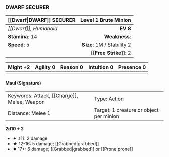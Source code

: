 ### DWARF SECURER

| [[Dwarf\|DWARF]] SECURER |   **Level 1 Brute Minion** |
| :----------------------- | -------------------------: |
| *[[Dwarf]], Humanoid*    |                   **EV 8** |
| **Stamina**: 14          |              **Weakness**: |
| **Speed**: 5             | **Size**: 1M / Stability 2 |
|                          |     **[[Free Strike]]**: 2 |

| **Might** +2 | **Agility** 0 | **Reason** 0 | **Intuition** 0 | **Presence** 0 |
| ------------ | ------------- | ------------ | --------------- | -------------- |
|              |               |              |                 |                |

#### Maul (Signature)

|                                             |                                         |
| :------------------------------------------ | :-------------------------------------- |
| Keywords: Attack, [[Charge]], Melee, Weapon | Type: Action                            |
| Distance: Melee 1                           | Target: 1 creature or object per minion |

**2d10 + 2**

- ✦ ≤11: 2 damage
- ★ 12-16: 5 damage; [[Grabbed|grabbed]]
- ✸ 17+: 6 damage; [[Grabbed|grabbed]] or [[Prone|prone]]
